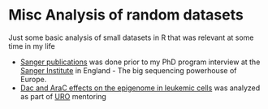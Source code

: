 # Misc Analysis of random datasets

Just some basic analysis of small datasets in R that was relevant at some time in my life

* [Sanger publications](https://github.com/hui-tony-zk/Analysis/tree/master/sanger_publications) was done prior to my PhD program interview at the [Sanger Institute](https://www.sanger.ac.uk/) in England - The big sequencing powerhouse of Europe.
* [Dac and AraC effects on the epigenome in leukemic cells](https://github.com/hui-tony-zk/Analysis/tree/master/dac_araC_aml) was analyzed as part of [URO](www.uroubc.ca) mentoring
